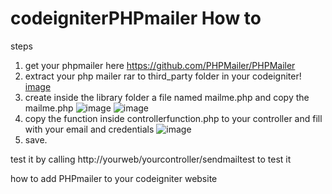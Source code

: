 # codeigniterPHPmailer How to

steps

1. get your phpmailer here https://github.com/PHPMailer/PHPMailer
2. extract your php mailer rar to third_party folder in your codeigniter!
[image](https://user-images.githubusercontent.com/38121099/160558086-e2152b80-aea8-4c57-b438-e49199a020d4.png)
3. create inside the library folder a file named mailme.php and copy the mailme.php
![image](https://user-images.githubusercontent.com/38121099/160558149-a6918447-2abf-491f-9568-c3d4ce79f303.png)
![image](https://user-images.githubusercontent.com/38121099/160558214-f6bd663d-6f8e-47c1-80dc-a735e5fade3c.png)
4. copy the function inside controllerfunction.php to your controller and fill with your email and credentials
![image](https://user-images.githubusercontent.com/38121099/160558357-ad2779af-fedf-462f-b674-55f20bad423e.png)
5. save.

test it by calling http://yourweb/yourcontroller/sendmailtest to test it

how to add PHPmailer to your codeigniter website

